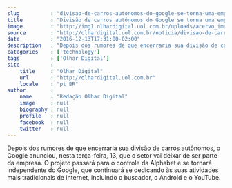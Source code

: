 ```yaml
---
slug          : "divisao-de-carros-autonomos-do-google-se-torna-uma-empresa-independente"
title         : "Divisão de carros autônomos do Google se torna uma empresa independente"
image         : "http://img1.olhardigital.uol.com.br/uploads/acervo_imagens/2016/12/20161213172433_660_420.jpg"
source        : "http://olhardigital.uol.com.br/noticia/divisao-de-carros-autonomos-do-google-se-torna-uma-empresa-independente/64632"
date          : "2016-12-13T17:31:00-02:00"
description   : "Depois dos rumores de que encerraria sua divisão de carros autônomos, o Google anunciou, nesta terça-feira, 13, que o setor vai deixar de ser parte da empresa. O projeto passará para o controle da Alphabet e se tornará independente do Google, que continuará se dedicando às suas atividades mais tradicionais de internet, incluindo o buscador, o Android e o YouTube."
categories    : ['technology']
tags          : ['Olhar Digital']
site          :
    title     : "Olhar Digital"
    url       : "http://olhardigital.uol.com.br"
    locale    : "pt_BR"
author        :
    name      : "Redação Olhar Digital"
    image     : null
    biography : null
    profile   : null
    facebook  : null
    twitter   : null
---
```


Depois dos rumores de que encerraria sua divisão de carros autônomos, o Google anunciou, nesta terça-feira, 13, que o setor vai deixar de ser parte da empresa. O projeto passará para o controle da Alphabet e se tornará independente do Google, que continuará se dedicando às suas atividades mais tradicionais de internet, incluindo o buscador, o Android e o YouTube.
